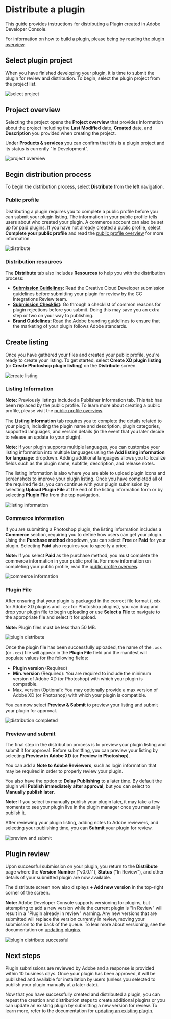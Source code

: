 # Distribute a plugin

This guide provides instructions for distributing a Plugin created in Adobe Developer Console.

For information on how to build a plugin, please being by reading the [plugin overview](index.md).

## Select plugin project

When you have finished developing your plugin, it is time to submit the plugin for review and distribution. To begin, select the plugin project from the project list.

![select project](../../images/project-personal-listing.png)

## Project overview

Selecting the project opens the **Project overview** that provides information about the project including the **Last Modified** date, **Created** date, and **Description** you provided when creating the project.

Under **Products & services** you can confirm that this is a plugin project and its status is currently "In Development".

![project overview](../../images/plugin-project-overview.png)

## Begin distribution process

To begin the distribution process, select **Distribute** from the left navigation.

### Public profile

Distributing a plugin requires you to complete a public profile before you can submit your plugin listing. The information in your public profile tells users about who created your plugin. A commerce account can also be set up for paid plugins. If you have not already created a public profile, select **Complete your public profile** and read the [public profile overview](../public-profile.md) for more information.

![distribute](../../images/plugin-distribute.png)

### Distribution resources

The **Distribute** tab also includes **Resources** to help you with the distribution process:

* **[Submission Guidelines](https://adobexdplatform.com/plugin-docs/distribution/how-to-submit-to-plugin-manager.html):** Read the Creative Cloud Developer submission guidelines before submitting your plugin for review by the CC Integrations Review team.
* **[Submission Checklist](https://adobexdplatform.com/plugin-docs/distribution/submission-checklist.html):** Go through a checklist of common reasons for plugin rejections before you submit. Doing this may save you an extra step or two on your way to publishing.
* **[Brand Guidelines](https://partners.adobe.com/content/dam/tep_assets/public/public_1/documents/Adobe-Creative-Cloud-Developer-Brand-Guide.pdf):** Read the Adobe branding guidelines to ensure that the marketing of your plugin follows Adobe standards.

## Create listing

Once you have gathered your files and created your public profile, you're ready to create your listing. To get started, select **Create XD plugin listing** (or **Create Photoshop plugin listing**) on the **Distribute** screen.

![create listing](../../images/plugin-create-listing.png)

### Listing Information

**Note:** Previously listings included a Publisher Information tab. This tab has been replaced by the public profile. To learn more about creating a public profile, please visit the [public profile overview](../public-profile.md).

The **Listing Information** tab requires you to complete the details related to your plugin, including the plugin name and description, plugin categories, supported languages, and version details (in the event that you later decide to release an update to your plugin).

**Note:** If your plugin supports multiple languages, you can customize your listing information into multiple languages using the **Add listing information for language:** dropdown. Adding additional languages allows you to localize fields such as the plugin name, subtitle, description, and release notes.

The listing information is also where you are able to upload plugin icons and screenshots to improve your plugin listing. Once you have completed all of the required fields, you can continue with your plugin submission by selecting **Upload Plugin File** at the end of the listing information form or by selecting **Plugin File** from the top navigation.

![listing information](../../images/plugin-listing-information.png)

### Commerce information

If you are submitting a Photoshop plugin, the listing information includes a **Commerce** section, requiring you to define how users can get your plugin. Using the **Purchase method** dropdown, you can select **Free** or **Paid** for your plugin. Selecting **Paid** also requires you to specify a price.

**Note:** If you select **Paid** as the purchase method, you must complete the commerce information in your public profile. For more information on completing your public profile, read the [public profile overview](../public-profile.md).

![commerce information](../../images/plugin-photoshop-purchase-method.png)

### Plugin File

After ensuring that your plugin is packaged in the correct file format (`.xdx` for Adobe XD plugins and `.ccx` for Photoshop plugins), you can drag and drop your plugin file to begin uploading or use **Select a File** to navigate to the appropriate file and select it for upload.

**Note:** Plugin files must be less than 50 MB.

![plugin distribute](../../images/plugin-distribute-file.png)

Once the plugin file has been successfully uploaded, the name of the `.xdx` (or `.ccx`) file will appear in the **Plugin File** field and the manifest will populate values for the following fields:

* **Plugin version** (Required)
* **Min. version** (Required): You are required to include the minimum version of Adobe XD (or Photoshop) with which your plugin is compatible.
* Max. version (Optional): You may optionally provide a max version of Adobe XD (or Photoshop) with which your plugin is compatible.

You can now select **Preview & Submit** to preview your listing and submit your plugin for approval.

![distribution completed](../../images/plugin-distribute-complete.png)

### Preview and submit

The final step in the distribution process is to preview your plugin listing and submit it for approval. Before submitting, you can preview your listing by selecting **Preview in Adobe XD** (or **Preview in Photoshop**).

You can add a **Note to Adobe Reviewers**, such as login information that may be required in order to properly review your plugin.

You also have the option to **Delay Publishing** to a later time. By default the plugin will **Publish immediately after approval**, but you can select to **Manually publish later**.

**Note:** If you select to manually publish your plugin later, it may take a few moments to see your plugin live in the plugin manager once you manually publish it.

After reviewing your plugin listing, adding notes to Adobe reviewers, and selecting your publishing time, you can **Submit** your plugin for review.

![preview and submit](../../images/plugin-preview-submit.png)

## Plugin review

Upon successful submission on your plugin, you return to the **Distribute** page where the **Version Number** ("v0.0.1"), **Status** ("In Review"), and other details of your submitted plugin are now available. 

The distribute screen now also displays **+ Add new version** in the top-right corner of the screen. 

**Note:** Adobe Developer Console supports versioning for plugins, but attempting to add a new version while the current plugin is "In Review" will result in a "Plugin already in review" warning. Any new versions that are submitted will replace the version currently in review, moving your submission to the back of the queue. To lear more about versioning, see the documentation on [updating plugins](plugin-update.md).

![plugin distribute successful](../../images/plugin-distribute-success.png)

## Next steps

Plugin submissions are reviewed by Adobe and a response is provided within 10 business days. Once your plugin has been approved, it will be published and available for installation by users (unless you selected to publish your plugin manually at a later date). 

Now that you have successfully created and distributed a plugin, you can repeat the creation and distribution steps to create additional plugins or you can update an existing plugin by submitting a new version for review. To learn more, refer to the documentation for [updating an existing plugin](plugin-update.md).